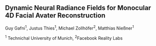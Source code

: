 ## Dynamic Neural Radiance Fields for Monocular 4D Facial Avater Reconstruction

Guy Gafni<sup>1</sup>, Justus Thies<sup>1</sup>, Michael Zollhöfer<sup>2</sup>, Matthias Nießner<sup>1</sup>

<sup>1</sup> Technichal University of Munich, <sup>2</sup>Facebook Reality Labs

